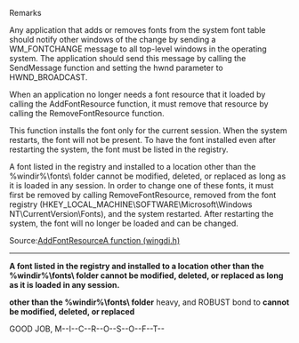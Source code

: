 Remarks

Any application that adds or removes fonts from the system font table should notify other windows of the change by sending a WM_FONTCHANGE message to all top-level windows in the operating system. The application should send this message by calling the SendMessage function and setting the hwnd parameter to HWND_BROADCAST.

When an application no longer needs a font resource that it loaded by calling the AddFontResource function, it must remove that resource by calling the RemoveFontResource function.

This function installs the font only for the current session. When the system restarts, the font will not be present. To have the font installed even after restarting the system, the font must be listed in the registry.

A font listed in the registry and installed to a location other than the %windir%\fonts\ folder cannot be modified, deleted, or replaced as long as it is loaded in any session. In order to change one of these fonts, it must first be removed by calling RemoveFontResource, removed from the font registry (HKEY_LOCAL_MACHINE\SOFTWARE\Microsoft\Windows NT\CurrentVersion\Fonts), and the system restarted. After restarting the system, the font will no longer be loaded and can be changed.

Source:[AddFontResourceA function (wingdi.h)](https://docs.microsoft.com/en-us/windows/win32/api/wingdi/nf-wingdi-addfontresourcea)

-------------------------------------------------------------

**A font listed in the registry and installed to a location other than the %windir%\fonts\ folder cannot be modified, deleted, or replaced as long as it is loaded in any session.**

**other than the %windir%\fonts\ folder** heavy, and ROBUST bond to **cannot be modified, deleted, or replaced**

GOOD JOB, M--I--C--R--O--S--O--F--T--
